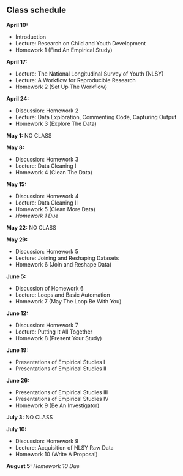 ## Class schedule

**April 10:**
 
* Introduction
* Lecture: Research on Child and Youth Development
* Homework 1 (Find An Empirical Study) [<i class="fa fa-file-pdf-o" aria-hidden="true"></i>](https://mfr.osf.io/render?url=https://osf.io/seur6/?action=download%26mode=render)

**April 17:**

* Lecture: The National Longitudinal Survey of Youth (NLSY)
* Lecture: A Workflow for Reproducible Research
* Homework 2 (Set Up The Workflow) [<i class="fa fa-file-pdf-o" aria-hidden="true"></i>](https://mfr.osf.io/render?url=https://osf.io/538wa/?action=download%26mode=render)

**April 24:**

* Discussion: Homework 2
* Lecture: Data Exploration, Commenting Code, Capturing Output
* Homework 3 (Explore The Data)

**May 1:** NO CLASS

**May 8:**

* Discussion: Homework 3
* Lecture: Data Cleaning I
* Homework 4 (Clean The Data)

**May 15:**

* Discussion: Homework 4
* Lecture: Data Cleaning II
* Homework 5 (Clean More Data)
* *Homework 1 Due*

**May 22:** NO CLASS

**May 29:**

* Discussion: Homework 5
* Lecture: Joining and Reshaping Datasets
* Homework 6 (Join and Reshape Data)

**June 5:**

* Discussion of Homework 6
* Lecture: Loops and Basic Automation
* Homework 7 (May The Loop Be With You)

**June 12:**

* Discussion: Homework 7
* Lecture: Putting It All Together
* Homework 8 (Present Your Study) [<i class="fa fa-file-pdf-o" aria-hidden="true"></i>](https://mfr.osf.io/render?url=https://osf.io/vbdy4/?action=download%26mode=render)

**June 19:** 

* Presentations of Empirical Studies I
* Presentations of Empirical Studies II

**June 26:** 

* Presentations of Empirical Studies III
* Presentations of Empirical Studies IV
* Homework 9 (Be An Investigator)

**July 3:** NO CLASS

**July 10:**

* Discussion: Homework 9
* Lecture: Acquisition of NLSY Raw Data
* Homework 10 (Write A Proposal)

**August 5:** *Homework 10 Due*
